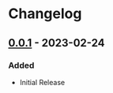 # Changelog

## [0.0.1] - 2023-02-24
### Added
- Initial Release

[0.0.1]: https://github.com/lizardbyte/plugger/releases/tag/v0.0.1
